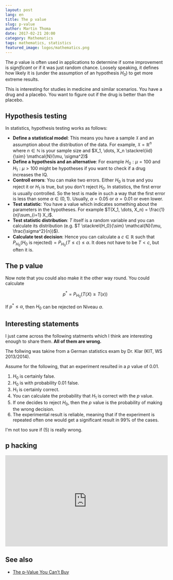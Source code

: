 ```yaml
---
layout: post
lang: en
title: The p value
slug: p-value
author: Martin Thoma
date: 2017-02-21 20:00
category: Mathematics
tags: mathematics, statistics
featured_image: logos/mathematics.png
---
```

The $p$ value is often used in applications to determine if some improvement
is *significant* or if it was just random chance. Loosely speaking, it defines
how likely it is (under the assumption of an hypothesis $H_0$) to get more
extreme results.

This is interesting for studies in medicine and similar scenarios. You have a
drug and a placebo. You want to figure out if the drug is better than the
placebo.


## Hypothesis testing

In statistics, hypothesis testing works as follows:

* **Define a statistical model**: This means you have a sample $\mathfrak{X}$ and
  an assumption about the distribution of the data. For example, $\mathfrak{X} = \mathbb{R}^n$ where $n \in \mathbb{N}$ is your sample size and $X_1, \dots, X_n \stackrel{iid}{\sim} \mathcal{N}(\mu, \sigma^2)$
* **Define a hypothesis and an alternative**: For example $H_0: \mu = 100$ and
  $H_1: \mu > 100$ might be hypotheses if you want to check if a drug increases
  the IQ.
* **Controll errors**: You can make two errors. Either $H_0$ is true and you
  reject it or $H_1$ is true, but you don't reject $H_0$. In statistics, the
  first error is usually controlled. So the test is made in such a way that
  the first error is less than some $\alpha \in (0, 1)$. Usually, $\alpha = 0.05$
  or $\alpha = 0.01$ or even lower.
* **Test statistic**: You have a value which indicates something about the parameters
  in the hypotheses. For example $T(X_1, \dots, X_n) = \frac{1}{n}\sum_{i=1} X_i$.
* **Test statistic distribution**: $T$ itself is a random variable and you can calculate its distribution
  (e.g. $T \stackrel{H_0}{\sim} \mathcal{N}(\mu, \frac{\sigma^2}{n})$).
* **Calculate test decision**: Hence you can calculate a $c \in \mathbb{R}$ such that
  $P_{H_0}(H_0 \text{ is rejected}) = P_{H_0}(T \leq c) \leq \alpha$.
  It does not have to be $T < c$, but often it is.

## The p value

Now note that you could also make it the other way round. You could calculate

$$p^* = P_{H_0} (T(X) \geq T(x))$$

If $p^* \leq \alpha$, then $H_0$ can be rejected on Niveau $\alpha$.


## Interesting statements

I just came across the following statments which I think are interesting enough
to share them. **All of them are wrong.**

The follwing was takine from a German statistics exam by Dr. Klar (KIT, WS 2013/2014).

Assume for the following, that an experiment resulted in a $p$ value of $0.01$.

1. $H_0$ is certainly false.
2. $H_0$ is with probability $0.01$ false.
3. $H_1$ is certainly correct.
4. You can calculate the probability that $H_1$ is correct with the $p$ value.
5. If one decides to reject $H_0$, then the $p$ value is the probability of
   making the wrong decision.
6. The experimental result is reliable, meaning that if the experiment is
   repeated often one would get a significant result in 99% of the cases.

I'm not too sure if (5) is really wrong.


## p hacking

<iframe width="512" height="288" src="https://www.youtube-nocookie.com/embed/42QuXLucH3Q?rel=0" frameborder="0" allowfullscreen></iframe>


## See also

* [The p-Value You Can’t Buy](http://amstat.tandfonline.com/doi/abs/10.1080/00031305.2015.1069760)
